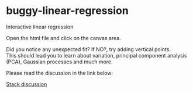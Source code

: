 # buggy-linear-regression
Interactive linear regression
<p>Open the html file and click on the canvas area.</p> 
    <p>Did you notice any unexpected fit? If NO?, try adding vertical points.<br> This should lead you to learn about variation, principal component analysis (PCA), Gaussian processes and much more.</p>
    <p>Please read the discussion in the link below:</p>
    <a href="https://stats.stackexchange.com/questions/57685/line-of-best-fit-linear-regression-over-vertical-line">Stack discussion</a> 
